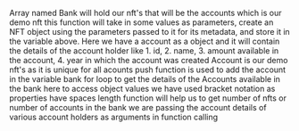 Array named Bank will hold our nft's that will be the accounts which is our demo nft
this function will take in some values as parameters, create an NFT object using the parameters passed to it for its metadata, and store it in the variable above. Here we have a account as a object and it will contain the details of the account holder like 1. id, 2. name, 3. amount available in the account, 4. year in which the account was created
Account is our demo nft's as it is unique for all acounts
push function is used to add the account in the variable bank
for loop to get the details of the Accounts available in the bank
here to access object values we have used bracket notation as properties have spaces
length function will help us to get number of nfts or number of accounts in the bank
we are passing the account details of various account holders as arguments in function calling
